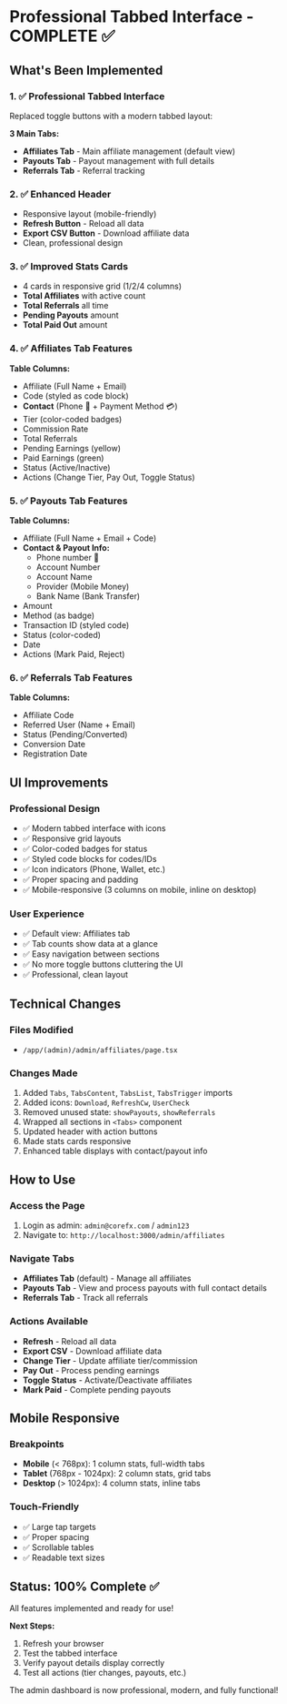 # Professional Tabbed Interface - COMPLETE ✅

## What's Been Implemented

### 1. ✅ Professional Tabbed Interface
Replaced toggle buttons with a modern tabbed layout:

**3 Main Tabs:**
- **Affiliates Tab** - Main affiliate management (default view)
- **Payouts Tab** - Payout management with full details
- **Referrals Tab** - Referral tracking

### 2. ✅ Enhanced Header
- Responsive layout (mobile-friendly)
- **Refresh Button** - Reload all data
- **Export CSV Button** - Download affiliate data
- Clean, professional design

### 3. ✅ Improved Stats Cards
- 4 cards in responsive grid (1/2/4 columns)
- **Total Affiliates** with active count
- **Total Referrals** all time
- **Pending Payouts** amount
- **Total Paid Out** amount

### 4. ✅ Affiliates Tab Features
**Table Columns:**
- Affiliate (Full Name + Email)
- Code (styled as code block)
- **Contact** (Phone 📱 + Payment Method 💳)
- Tier (color-coded badges)
- Commission Rate
- Total Referrals
- Pending Earnings (yellow)
- Paid Earnings (green)
- Status (Active/Inactive)
- Actions (Change Tier, Pay Out, Toggle Status)

### 5. ✅ Payouts Tab Features
**Table Columns:**
- Affiliate (Full Name + Email + Code)
- **Contact & Payout Info:**
  - Phone number 📱
  - Account Number
  - Account Name
  - Provider (Mobile Money)
  - Bank Name (Bank Transfer)
- Amount
- Method (as badge)
- Transaction ID (styled code)
- Status (color-coded)
- Date
- Actions (Mark Paid, Reject)

### 6. ✅ Referrals Tab Features
**Table Columns:**
- Affiliate Code
- Referred User (Name + Email)
- Status (Pending/Converted)
- Conversion Date
- Registration Date

## UI Improvements

### Professional Design
- ✅ Modern tabbed interface with icons
- ✅ Responsive grid layouts
- ✅ Color-coded badges for status
- ✅ Styled code blocks for codes/IDs
- ✅ Icon indicators (Phone, Wallet, etc.)
- ✅ Proper spacing and padding
- ✅ Mobile-responsive (3 columns on mobile, inline on desktop)

### User Experience
- ✅ Default view: Affiliates tab
- ✅ Tab counts show data at a glance
- ✅ Easy navigation between sections
- ✅ No more toggle buttons cluttering the UI
- ✅ Professional, clean layout

## Technical Changes

### Files Modified
- `/app/(admin)/admin/affiliates/page.tsx`

### Changes Made
1. Added `Tabs`, `TabsContent`, `TabsList`, `TabsTrigger` imports
2. Added icons: `Download`, `RefreshCw`, `UserCheck`
3. Removed unused state: `showPayouts`, `showReferrals`
4. Wrapped all sections in `<Tabs>` component
5. Updated header with action buttons
6. Made stats cards responsive
7. Enhanced table displays with contact/payout info

## How to Use

### Access the Page
1. Login as admin: `admin@corefx.com` / `admin123`
2. Navigate to: `http://localhost:3000/admin/affiliates`

### Navigate Tabs
- **Affiliates Tab** (default) - Manage all affiliates
- **Payouts Tab** - View and process payouts with full contact details
- **Referrals Tab** - Track all referrals

### Actions Available
- **Refresh** - Reload all data
- **Export CSV** - Download affiliate data
- **Change Tier** - Update affiliate tier/commission
- **Pay Out** - Process pending earnings
- **Toggle Status** - Activate/Deactivate affiliates
- **Mark Paid** - Complete pending payouts

## Mobile Responsive

### Breakpoints
- **Mobile** (< 768px): 1 column stats, full-width tabs
- **Tablet** (768px - 1024px): 2 column stats, grid tabs
- **Desktop** (> 1024px): 4 column stats, inline tabs

### Touch-Friendly
- ✅ Large tap targets
- ✅ Proper spacing
- ✅ Scrollable tables
- ✅ Readable text sizes

## Status: 100% Complete ✅

All features implemented and ready for use!

**Next Steps:**
1. Refresh your browser
2. Test the tabbed interface
3. Verify payout details display correctly
4. Test all actions (tier changes, payouts, etc.)

The admin dashboard is now professional, modern, and fully functional!
